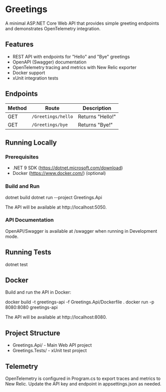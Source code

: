# Greetings

A minimal ASP.NET Core Web API that provides simple greeting endpoints and demonstrates OpenTelemetry integration.

## Features

- REST API with endpoints for "Hello" and "Bye" greetings
- OpenAPI (Swagger) documentation
- OpenTelemetry tracing and metrics with New Relic exporter
- Docker support
- xUnit integration tests

## Endpoints

| Method | Route              | Description      |
|--------|--------------------|------------------|
| GET    | `/Greetings/hello` | Returns "Hello!" |
| GET    | `/Greetings/bye`   | Returns "Bye!"   |

## Running Locally

### Prerequisites

- .NET 9 SDK (https://dotnet.microsoft.com/download)
- Docker (https://www.docker.com/) (optional)

### Build and Run

dotnet build
dotnet run --project Greetings.Api

The API will be available at http://localhost:5050.

### API Documentation

OpenAPI/Swagger is available at /swagger when running in Development mode.

## Running Tests

dotnet test

## Docker

Build and run the API in Docker:

docker build -t greetings-api -f Greetings.Api/Dockerfile .
docker run -p 8080:8080 greetings-api

The API will be available at http://localhost:8080.

## Project Structure

- Greetings.Api/ - Main Web API project
- Greetings.Tests/ - xUnit test project

## Telemetry

OpenTelemetry is configured in Program.cs to export traces and metrics to New Relic. Update the API key and endpoint in appsettings.json as needed.

